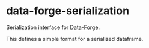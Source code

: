 # data-forge-serialization

Serialization interface for [Data-Forge](http://data-forge-js.com/). 

This defines a simple format for a serialized dataframe.
